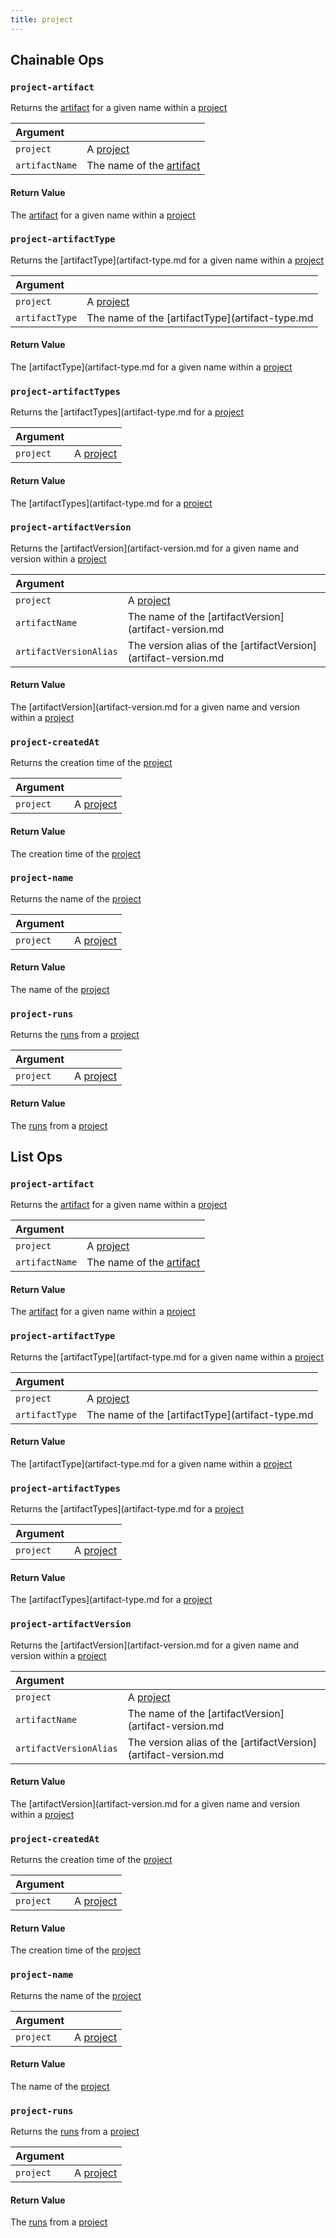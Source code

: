```yaml
---
title: project
---
```

## Chainable Ops
<h3 id="project-artifact"><code>project-artifact</code></h3>

Returns the [artifact](artifact/) for a given name within a [project](project/)

| Argument |  |
| :--- | :--- |
| `project` | A [project](project/) |
| `artifactName` | The name of the [artifact](artifact/) |

#### Return Value
The [artifact](artifact/) for a given name within a [project](project/)

<h3 id="project-artifactType"><code>project-artifactType</code></h3>

Returns the [artifactType](artifact-type.md for a given name within a [project](project/)

| Argument |  |
| :--- | :--- |
| `project` | A [project](project/) |
| `artifactType` | The name of the [artifactType](artifact-type.md |

#### Return Value
The [artifactType](artifact-type.md for a given name within a [project](project/)

<h3 id="project-artifactTypes"><code>project-artifactTypes</code></h3>

Returns the [artifactTypes](artifact-type.md for a [project](project/)

| Argument |  |
| :--- | :--- |
| `project` | A [project](project/) |

#### Return Value
The [artifactTypes](artifact-type.md for a [project](project/)

<h3 id="project-artifactVersion"><code>project-artifactVersion</code></h3>

Returns the [artifactVersion](artifact-version.md for a given name and version within a [project](project/)

| Argument |  |
| :--- | :--- |
| `project` | A [project](project/) |
| `artifactName` | The name of the [artifactVersion](artifact-version.md |
| `artifactVersionAlias` | The version alias of the [artifactVersion](artifact-version.md |

#### Return Value
The [artifactVersion](artifact-version.md for a given name and version within a [project](project/)

<h3 id="project-createdAt"><code>project-createdAt</code></h3>

Returns the creation time of the [project](project/)

| Argument |  |
| :--- | :--- |
| `project` | A [project](project/) |

#### Return Value
The creation time of the [project](project/)

<h3 id="project-name"><code>project-name</code></h3>

Returns the name of the [project](project/)

| Argument |  |
| :--- | :--- |
| `project` | A [project](project/) |

#### Return Value
The name of the [project](project/)

<h3 id="project-runs"><code>project-runs</code></h3>

Returns the [runs](run/) from a [project](project/)

| Argument |  |
| :--- | :--- |
| `project` | A [project](project/) |

#### Return Value
The [runs](run/) from a [project](project/)


## List Ops
<h3 id="project-artifact"><code>project-artifact</code></h3>

Returns the [artifact](artifact/) for a given name within a [project](project/)

| Argument |  |
| :--- | :--- |
| `project` | A [project](project/) |
| `artifactName` | The name of the [artifact](artifact/) |

#### Return Value
The [artifact](artifact/) for a given name within a [project](project/)

<h3 id="project-artifactType"><code>project-artifactType</code></h3>

Returns the [artifactType](artifact-type.md for a given name within a [project](project/)

| Argument |  |
| :--- | :--- |
| `project` | A [project](project/) |
| `artifactType` | The name of the [artifactType](artifact-type.md |

#### Return Value
The [artifactType](artifact-type.md for a given name within a [project](project/)

<h3 id="project-artifactTypes"><code>project-artifactTypes</code></h3>

Returns the [artifactTypes](artifact-type.md for a [project](project/)

| Argument |  |
| :--- | :--- |
| `project` | A [project](project/) |

#### Return Value
The [artifactTypes](artifact-type.md for a [project](project/)

<h3 id="project-artifactVersion"><code>project-artifactVersion</code></h3>

Returns the [artifactVersion](artifact-version.md for a given name and version within a [project](project/)

| Argument |  |
| :--- | :--- |
| `project` | A [project](project/) |
| `artifactName` | The name of the [artifactVersion](artifact-version.md |
| `artifactVersionAlias` | The version alias of the [artifactVersion](artifact-version.md |

#### Return Value
The [artifactVersion](artifact-version.md for a given name and version within a [project](project/)

<h3 id="project-createdAt"><code>project-createdAt</code></h3>

Returns the creation time of the [project](project/)

| Argument |  |
| :--- | :--- |
| `project` | A [project](project/) |

#### Return Value
The creation time of the [project](project/)

<h3 id="project-name"><code>project-name</code></h3>

Returns the name of the [project](project/)

| Argument |  |
| :--- | :--- |
| `project` | A [project](project/) |

#### Return Value
The name of the [project](project/)

<h3 id="project-runs"><code>project-runs</code></h3>

Returns the [runs](run/) from a [project](project/)

| Argument |  |
| :--- | :--- |
| `project` | A [project](project/) |

#### Return Value
The [runs](run/) from a [project](project/)

